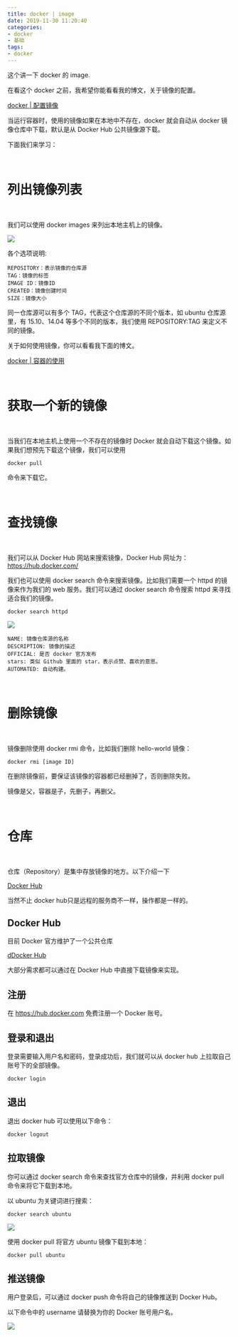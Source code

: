 ```yaml
---
title: docker | image
date: 2019-11-30 11:20:40
categories:
- docker
- 基础
tags:
- docker
---
```

这个讲一下 docker 的 image.

<!--more-->

在看这个 docker 之前，我希望你能看看我的博文，关于镜像的配置。

[docker | 配置镜像](https://benpaodewoniu.github.io/2019/11/30/docker2/)

当运行容器时，使用的镜像如果在本地中不存在，docker 就会自动从 docker 镜像仓库中下载，默认是从 Docker Hub 公共镜像源下载。

下面我们来学习：

<br/>

# 列出镜像列表

<br/>

我们可以使用 docker images 来列出本地主机上的镜像。

![](/images/docker/8_0.png)

各个选项说明:

	REPOSITORY：表示镜像的仓库源
	TAG：镜像的标签
	IMAGE ID：镜像ID
	CREATED：镜像创建时间
	SIZE：镜像大小

同一仓库源可以有多个 TAG，代表这个仓库源的不同个版本，如 ubuntu 仓库源里，有 15.10、14.04 等多个不同的版本，我们使用 REPOSITORY:TAG 来定义不同的镜像。

关于如何使用镜像，你可以看看我下面的博文。

[docker | 容器的使用](https://benpaodewoniu.github.io/2019/12/01/docker7/)

<br/>

# 获取一个新的镜像

<br/>

当我们在本地主机上使用一个不存在的镜像时 Docker 就会自动下载这个镜像。如果我们想预先下载这个镜像，我们可以使用 

	docker pull

命令来下载它。

<br/>

# 查找镜像

<br/>

我们可以从 Docker Hub 网站来搜索镜像，Docker Hub 网址为： https://hub.docker.com/

我们也可以使用 docker search 命令来搜索镜像。比如我们需要一个 httpd 的镜像来作为我们的 web 服务。我们可以通过 docker search 命令搜索 httpd 来寻找适合我们的镜像。

	docker search httpd

![](/images/docker/8_1.jpg)

	NAME: 镜像仓库源的名称
	DESCRIPTION: 镜像的描述
	OFFICIAL: 是否 docker 官方发布
	stars: 类似 Github 里面的 star，表示点赞、喜欢的意思。
	AUTOMATED: 自动构建。

<br/>

# 删除镜像

<br/>

镜像删除使用 docker rmi 命令，比如我们删除 hello-world 镜像：

	docker rmi [image ID]

在删除镜像前，要保证该镜像的容器都已经删掉了，否则删除失败。

镜像是父，容器是子，先删子，再删父。

<br/>

# 仓库

<br/>

仓库（Repository）是集中存放镜像的地方。以下介绍一下

[Docker Hub](https://hub.docker.com/)

当然不止 docker hub只是远程的服务商不一样，操作都是一样的。

## Docker Hub

目前 Docker 官方维护了一个公共仓库 

[dDocker Hub](https://hub.docker.com/)

大部分需求都可以通过在 Docker Hub 中直接下载镜像来实现。

## 注册

在 https://hub.docker.com 免费注册一个 Docker 账号。

## 登录和退出

登录需要输入用户名和密码，登录成功后，我们就可以从 docker hub 上拉取自己账号下的全部镜像。

	docker login

## 退出

退出 docker hub 可以使用以下命令：

	docker logout

## 拉取镜像

你可以通过 docker search 命令来查找官方仓库中的镜像，并利用 docker pull 命令来将它下载到本地。

以 ubuntu 为关键词进行搜索：

	docker search ubuntu

![](/images/docker/8_2.jpg)

使用 docker pull 将官方 ubuntu 镜像下载到本地：

	docker pull ubuntu

## 推送镜像

用户登录后，可以通过 docker push 命令将自己的镜像推送到 Docker Hub。

以下命令中的 username 请替换为你的 Docker 账号用户名。

![](/images/docker/8_3.jpg)
